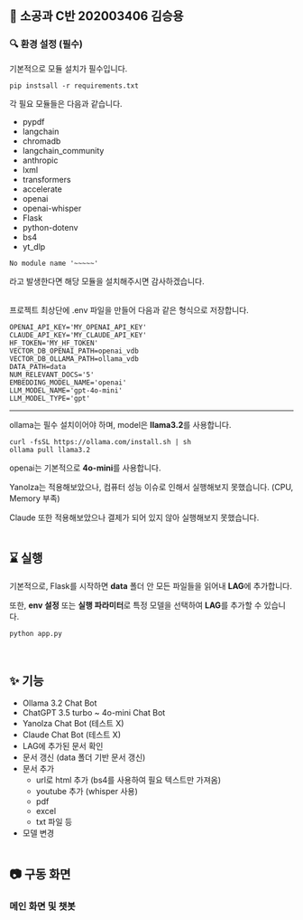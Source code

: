 ## 🙌 소공과 C반 202003406 김승용

### 🔍 환경 설정 (필수)
기본적으로 모듈 설치가 필수입니다.

```
pip instsall -r requirements.txt
```

각 필요 모듈들은 다음과 같습니다.
- pypdf
- langchain
- chromadb
- langchain_community
- anthropic
- lxml
- transformers
- accelerate
- openai
- openai-whisper
- Flask
- python-dotenv
- bs4
- yt_dlp


```
No module name '~~~~~'
```
라고 발생한다면 해당 모듈을 설치해주시면 감사하겠습니다.

<br />
프로젝트 최상단에 .env 파일을 만들어 다음과 같은 형식으로 저장합니다.

```
OPENAI_API_KEY='MY_OPENAI_API_KEY'
CLAUDE_API_KEY='MY_CLAUDE_API_KEY'
HF_TOKEN='MY_HF_TOKEN'
VECTOR_DB_OPENAI_PATH=openai_vdb
VECTOR_DB_OLLAMA_PATH=ollama_vdb
DATA_PATH=data
NUM_RELEVANT_DOCS='5'
EMBEDDING_MODEL_NAME='openai'
LLM_MODEL_NAME='gpt-4o-mini'
LLM_MODEL_TYPE='gpt'
```

---
ollama는 필수 설치이어야 하며, model은 **llama3.2**를 사용합니다.

```
curl -fsSL https://ollama.com/install.sh | sh
ollama pull llama3.2
```


openai는 기본적으로 **4o-mini**를 사용합니다.

Yanolza는 적용해보았으나, 컴퓨터 성능 이슈로 인해서 실행해보지 못했습니다. (CPU, Memory 부족)

Claude 또한 적용해보았으나 결제가 되어 있지 않아 실행해보지 못했습니다.
<br /><br />

## ⌛ 실행
기본적으로, Flask를 시작하면 **data** 폴더 안 모든 파일들을 읽어내 **LAG**에 추가합니다.

또한, **env 설정** 또는 **실행 파라미터**로 특정 모델을 선택하여 **LAG**를 추가할 수 있습니다.
```
python app.py
```
<br />

## ✨ 기능
- Ollama 3.2 Chat Bot
- ChatGPT 3.5 turbo ~ 4o-mini Chat Bot
- Yanolza Chat Bot (테스트 X)
- Claude Chat Bot (테스트 X)
- LAG에 추가된 문서 확인
- 문서 갱신 (data 폴더 기반 문서 갱신)
- 문서 추가
  - url로 html 추가 (bs4를 사용하여 필요 텍스트만 가져옴)
  - youtube 추가 (whisper 사용)
  - pdf
  - excel
  - txt 파일 등
- 모델 변경
<br /><br />

## 📷 구동 화면

### 메인 화면 및 챗봇
